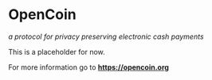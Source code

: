 # OpenCoin

*a protocol for privacy preserving electronic cash payments*



This is a placeholder for now.

For more information go to **https://opencoin.org**


